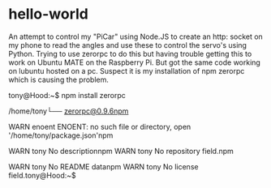

# hello-world
An attempt to control my "PiCar" using Node.JS to create an http: socket on my phone to read the angles 
and use these to control the servo's using Python.
Trying to use zerorpc to do this but having trouble getting this to work on Ubuntu MATE on the Raspberry Pi.
But got the same code working on lubuntu hosted on a pc. Suspect it is my installation of npm zerorpc which is causing the problem.

tony@Hood:~$ npm install zerorpc

/home/tony└── zerorpc@0.9.6npm 

WARN enoent ENOENT: no such file or directory, open '/home/tony/package.json'npm 

WARN tony No descriptionnpm WARN tony No repository field.npm 

WARN tony No README datanpm WARN tony No license field.tony@Hood:~$
